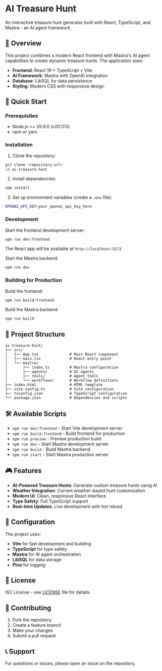 # AI Treasure Hunt

An interactive treasure hunt generator built with React, TypeScript, and Mastra - an AI agent framework.

## 🎯 Overview

This project combines a modern React frontend with Mastra's AI agent capabilities to create dynamic treasure hunts. The application uses:

- **Frontend**: React 19 + TypeScript + Vite
- **AI Framework**: Mastra with OpenAI integration
- **Database**: LibSQL for data persistence
- **Styling**: Modern CSS with responsive design

## 🚀 Quick Start

### Prerequisites

- Node.js >= 20.9.0 (v20.17.0)
- npm or yarn

### Installation

1. Clone the repository:

```bash
git clone <repository-url>
cd ai-treasure-hunt
```

2. Install dependencies:

```bash
npm install
```

3. Set up environment variables (create a `.env` file):

```bash
OPENAI_API_KEY=your_openai_api_key_here
```

### Development

Start the frontend development server:

```bash
npm run dev:frontend
```

The React app will be available at `http://localhost:5173`

Start the Mastra backend:

```bash
npm run dev
```

### Building for Production

Build the frontend:

```bash
npm run build:frontend
```

Build the Mastra backend:

```bash
npm run build
```

## 📁 Project Structure

```
ai-treasure-hunt/
├── src/
│   ├── App.tsx              # Main React component
│   ├── main.tsx             # React entry point
│   └── mastra/
│       ├── index.ts         # Mastra configuration
│       ├── agents/          # AI agents
│       ├── tools/           # Agent tools
│       └── workflows/       # Workflow definitions
├── index.html               # HTML template
├── vite.config.ts           # Vite configuration
├── tsconfig.json            # TypeScript configuration
└── package.json             # Dependencies and scripts
```

## 🛠️ Available Scripts

- `npm run dev:frontend` - Start Vite development server
- `npm run build:frontend` - Build frontend for production
- `npm run preview` - Preview production build
- `npm run dev` - Start Mastra development server
- `npm run build` - Build Mastra backend
- `npm run start` - Start Mastra production server

## 🎮 Features

- **AI-Powered Treasure Hunts**: Generate custom treasure hunts using AI
- **Weather Integration**: Current weather-based hunt customization
- **Modern UI**: Clean, responsive React interface
- **Type Safety**: Full TypeScript support
- **Real-time Updates**: Live development with hot reload

## 🔧 Configuration

The project uses:

- **Vite** for fast development and building
- **TypeScript** for type safety
- **Mastra** for AI agent orchestration
- **LibSQL** for data storage
- **Pino** for logging

## 📝 License

ISC License - see [LICENSE](LICENSE) file for details.

## 🤝 Contributing

1. Fork the repository
2. Create a feature branch
3. Make your changes
4. Submit a pull request

## 📞 Support

For questions or issues, please open an issue on the repository.
